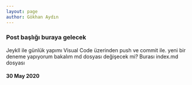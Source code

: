 ```yaml
---
layout: page
author: Gökhan Aydın
---
```


### Post başlığı buraya gelecek

Jeykll ile günlük yapımı Visual Code üzerinden push ve commit ile.
yeni bir deneme yapıyorum bakalım md dosyası değişecek mi?
Burası index.md dosyası

#### 30 May 2020